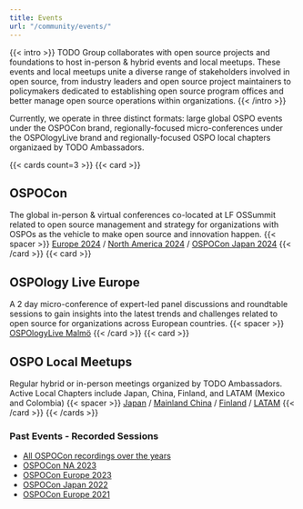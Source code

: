 ```yaml
---
title: Events
url: "/community/events/"
---
```


{{< intro >}}
TODO Group collaborates with open source projects and foundations to host in-person & hybrid events and local meetups. These events and local meetups unite a diverse range of stakeholders involved in open source, from industry leaders and open source project maintainers to policymakers dedicated to establishing open source program offices and better manage open source operations within organizations.
{{< /intro >}}

Currently, we operate in three distinct formats: large global OSPO events under the OSPOCon brand, regionally-focused micro-conferences under the OSPOlogyLive brand and regionally-focused OSPO local chapters organizaed by TODO Ambassadors. 

{{< cards count=3 >}}
{{< card >}}
## OSPOCon
The global in-person & virtual conferences co-located at LF OSSummit related to open source
management and strategy for organizations with OSPOs as the vehicle to make open source and innovation happen.
{{< spacer >}}
[Europe 2024](https://events.linuxfoundation.org/open-source-summit-europe/) / [North America 2024](https://events.linuxfoundation.org/open-source-summit-north-america/) / [OSPOCon Japan 2024](https://events.linuxfoundation.org/open-source-summit-japan/)
{{< /card >}}
{{< card >}}
## OSPOlogy Live Europe
A 2 day micro-conference of expert-led panel discussions and roundtable sessions to gain insights into the latest trends and challenges related to open source for organizations across European countries.
{{< spacer >}}
[OSPOlogyLive Malmö](https://community.linuxfoundation.org/events/details/lfhq-ospology-european-chapter-presents-ospologylive-malmo//)
{{< /card >}}
{{< card >}}
## OSPO Local Meetups
Regular hybrid or in-person meetings organized by TODO Ambassadors. Active Local Chapters include Japan, China, Finland, and LATAM (Mexico and Colombia)
{{< spacer >}}
[Japan](https://community.linuxfoundation.org/ospo-local-meetup-japan-japanese-speaking/) / [Mainland China](https://community.linuxfoundation.org/ospo-local-meetup-china-zh-cn-speaking/) / [Finland](https://community.linuxfoundation.org/ospo-local-meetup-helsinki/) / [LATAM](https://community.linuxfoundation.org/ospo-local-meetup-latam-spanish-speaking/)
{{< /card >}}
{{< /cards >}}

### Past Events - Recorded Sessions

* [All OSPOCon recordings over the years](https://www.youtube.com/@LinuxfoundationOrg/search?query=ospocon)
* [OSPOCon NA 2023](https://youtu.be/_xaZlMLIQQg?si=XUV9BaJ0mcwU95r1)
* [OSPOCon Europe 2023](https://youtube.com/playlist?list=PLbzoR-pLrL6qxOTMaJSq2FqzPgOKIs4hM&si=UsEO6Wi2z36rjmLv)
* [OSPOCon Japan 2022](https://youtu.be/McAy3_JiB08)
* [OSPOCon Europe 2021](https://www.youtube.com/watch?v=5ML8EaXV3Vk&list=PLbzoR-pLrL6q-dYnjrPbF5in7VR4-8-ZU&ab_channel=TheLinuxFoundation)

